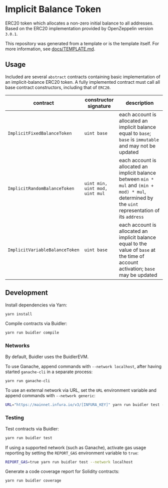 # Implicit Balance Token

ERC20 token which allocates a non-zero initial balance to all addresses.  Based on the ERC20 implementation provided by OpenZeppelin version `3.0.1`.

This repository was generated from a template or is the template itself.  For more information, see [docs/TEMPLATE.md](./docs/TEMPLATE.md).

## Usage

Included are several `abstract` contracts containing basic implementation of an implicit-balance ERC20 token.  A fully implemented contract must call all base contract constructors, including that of `ERC20`.

| contract | constructor signature | description |
|-|-|-|
| `ImplicitFixedBalanceToken` | <code>uint&nbsp;base</code> | each account is allocated an implicit balance equal to `base`; `base` is `immutable` and may not be updated |
| `ImplicitRandomBalanceToken` | <code>uint&nbsp;min, uint&nbsp;mod, uint&nbsp;mul</code> |  each account is allocated an implicit balance between `min * mul` and `(min + mod) * mul`, determined by the `uint` representation of its `address` |
| `ImplicitVariableBalanceToken` | <code>uint&nbsp;base</code> | each account is allocated an implicit balance equal to the value of `base` at the time of account activation; `base` may be updated |

## Development

Install dependencies via Yarn:

```bash
yarn install
```

Compile contracts via Buidler:

```bash
yarn run buidler compile
```

### Networks

By default, Buidler uses the BuidlerEVM.

To use Ganache, append commands with `--network localhost`, after having started `ganache-cli` in a separate process:

```bash
yarn run ganache-cli
```

To use an external network via URL, set the `URL` environment variable and append commands with `--network generic`:

```bash
URL="https://mainnet.infura.io/v3/[INFURA_KEY]" yarn run buidler test --network generic
```

### Testing

Test contracts via Buidler:

```bash
yarn run buidler test
```

If using a supported network (such as Ganache), activate gas usage reporting by setting the `REPORT_GAS` environment variable to `true`:

```bash
REPORT_GAS=true yarn run buidler test --network localhost
```

Generate a code coverage report for Solidity contracts:

```bash
yarn run buidler coverage
```

